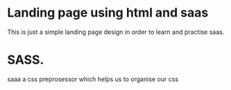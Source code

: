 # Landing page using html and saas
This is just a simple landing page design in order to learn and practise saas.

# SASS.
saaa a css preprosessor which helps us to organise our css